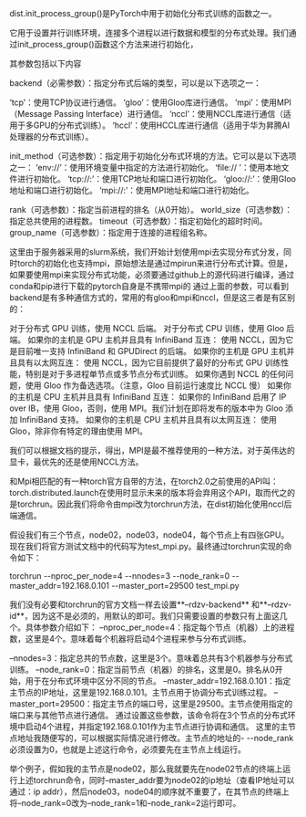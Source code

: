






dist.init_process_group()是PyTorch中用于初始化分布式训练的函数之一。

它用于设置并行训练环境，连接多个进程以进行数据和模型的分布式处理。我们通过init_process_group()函数这个方法来进行初始化，


其参数包括以下内容

backend（必需参数）：指定分布式后端的类型，可以是以下选项之一：

‘tcp’：使用TCP协议进行通信。
‘gloo’：使用Gloo库进行通信。
‘mpi’：使用MPI（Message Passing Interface）进行通信。
‘nccl’：使用NCCL库进行通信（适用于多GPU的分布式训练）。
‘hccl’：使用HCCL库进行通信（适用于华为昇腾AI处理器的分布式训练）。

init_method（可选参数）：指定用于初始化分布式环境的方法。它可以是以下选项之一：
‘env://’：使用环境变量中指定的方法进行初始化。
‘file:// ’：使用本地文件进行初始化。
‘tcp://:’：使用TCP地址和端口进行初始化。
‘gloo://:’：使用Gloo地址和端口进行初始化。
‘mpi://:’：使用MPI地址和端口进行初始化。

rank（可选参数）：指定当前进程的排名（从0开始）。
world_size（可选参数）：指定总共使用的进程数。
timeout（可选参数）：指定初始化的超时时间。
group_name（可选参数）：指定用于连接的进程组名称。



这里由于服务器采用的slurm系统，我们开始计划使用mpi去实现分布式分发，同时torch的初始化也支持mpi，原始想法是通过mpirun来进行分布式计算。但是，如果要使用mpi来实现分布式功能，必须要通过github上的源代码进行编译，通过conda和pip进行下载的pytorch自身是不携带mpi的
通过上面的参数，可以看到backend是有多种通信方式的，常用的有gloo和mpi和nccl，但是这三者是有区别的：


对于分布式 GPU 训练，使用 NCCL 后端。
对于分布式 CPU 训练，使用 Gloo 后端。
如果你的主机是 GPU 主机并且具有 InfiniBand 互连： 使用 NCCL，因为它是目前唯一支持 InfiniBand 和
GPUDirect 的后端。
如果你的主机是 GPU 主机并且具有以太网互连： 使用 NCCL，因为它目前提供了最好的分布式 GPU
训练性能，特别是对于多进程单节点或多节点分布式训练。
如果你遇到 NCCL 的任何问题，使用 Gloo 作为备选选项。（注意，Gloo 目前运行速度比 NCCL 慢）
如果你的主机是 CPU 主机并且具有 InfiniBand 互连： 如果你的 InfiniBand 启用了 IP over IB，使用
Gloo，否则，使用 MPI。我们计划在即将发布的版本中为 Gloo 添加 InfiniBand 支持。
如果你的主机是 CPU 主机并且具有以太网互连： 使用 Gloo，除非你有特定的理由使用 MPI​。




我们可以根据文档的提示，得出，MPI是最不推荐使用的一种方法，对于英伟达的显卡，最优先的还是使用NCCL方法。

和Mpi相匹配的有一种torch官方自带的方法，在torch2.0之前使用的API叫：torch.distributed.launch在使用时显示未来的版本将会弃用这个API，取而代之的是torchrun。因此我们将命令由mpi改为torchrun方法，在dist初始化使用nccl后端通信。




假设我们有三个节点，node02，node03，node04，每个节点上有四张GPU。现在我们将官方测试文档中的代码写为test_mpi.py。最终通过torchrun实现的命令如下：


torchrun --nproc_per_node=4 --nnodes=3 --node_rank=0 --master_addr=192.168.0.101 --master_port=29500 test_mpi.py


我们没有必要和torchrun的官方文档一样去设置**–rdzv-backend** 和**–rdzv-id**，因为这不是必须的，用默认的即可。我们只需要设置的参数只有上面这几个。具体参数介绍如下：
–nproc_per_node=4：指定每个节点（机器）上的进程数，这里是4个。意味着每个机器将启动4个进程来参与分布式训练。

–nnodes=3：指定总共的节点数，这里是3个。意味着总共有3个机器参与分布式训练。
–node_rank=0：指定当前节点（机器）的排名，这里是0。排名从0开始，用于在分布式环境中区分不同的节点。
–master_addr=192.168.0.101：指定主节点的IP地址，这里是192.168.0.101。主节点用于协调分布式训练过程。
–master_port=29500：指定主节点的端口号，这里是29500。主节点使用指定的端口来与其他节点进行通信。
通过设置这些参数，该命令将在3个节点的分布式环境中启动4个进程，并指定192.168.0.101作为主节点进行协调和通信。
这里的主节点地址我随便写的，可以根据实际情况进行修改。主节点的地址的- --node_rank必须设置为0，也就是上述这行命令，必须要先在主节点上线运行。

举个例子，假如我的主节点是node02，那么我就要先在node02节点的终端上运行上述torchrun命令，同时–master_addr要为node02的ip地址（查看IP地址可以通过：ip addr），然后node03，node04的顺序就不重要了，在其节点的终端上将–node_rank=0改为–node_rank=1和–node_rank=2运行即可。





